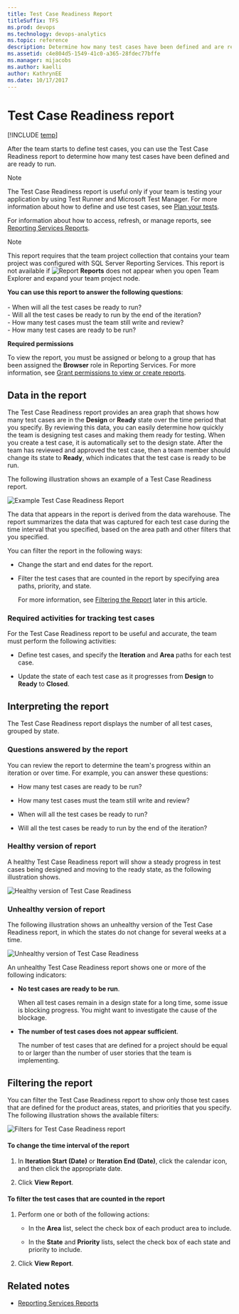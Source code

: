 ```yaml
---
title: Test Case Readiness Report 
titleSuffix: TFS 
ms.prod: devops
ms.technology: devops-analytics
ms.topic: reference
description: Determine how many test cases have been defined and are ready to run 
ms.assetid: c4e804d5-1549-41c0-a365-28fdec77bffe
ms.manager: mijacobs
ms.author: kaelli
author: KathrynEE
ms.date: 10/17/2017
---
```


# Test Case Readiness report

[!INCLUDE [temp](../includes/tfs-report-platform-version.md)]

After the team starts to define test cases, you can use the Test Case Readiness report to determine how many test cases have been defined and are ready to run.  
  
> [!NOTE]
>  The Test Case Readiness report is useful only if your team is testing your application by using Test Runner and Microsoft Test Manager. For more information about how to define and use test cases, see [Plan your tests](../../test/create-test-cases.md).  
  
 For information about how to access, refresh, or manage reports, see [Reporting Services Reports](reporting-services-reports.md).  
  
> [!NOTE]
>  This report requires that the team project collection that contains your team project was configured with SQL Server Reporting Services. This report is not available if ![Report](media/icon_reportte.png "Icon_reportTE") **Reports** does not appear when you open Team Explorer and expand your team project node.  
  
**You can use this report to answer the following questions**:<br /><br /> -   When will all the test cases be ready to run?<br />-   Will all the test cases be ready to run by the end of the iteration?<br />-   How many test cases must the team still write and review?<br />-   How many test cases are ready to be run?
  
 **Required permissions**  
  
 To view the report, you must be assigned or belong to a group that has been assigned the **Browser** role in Reporting Services. For more information, see [Grant permissions to view or create reports](../admin/grant-permissions-to-reports.md).  
  
##  <a name="Data"></a> Data in the report  
 The Test Case Readiness report provides an area graph that shows how many test cases are in the **Design** or **Ready** state over the time period that you specify. By reviewing this data, you can easily determine how quickly the team is designing test cases and making them ready for testing. When you create a test case, it is automatically set to the design state. After the team has reviewed and approved the test case, then a team member should change its state to **Ready**, which indicates that the test case is ready to be run.  
  
 The following illustration shows an example of a Test Case Readiness report.  
  
 ![Example Test Case Readiness Report](media/procguid_testcasereadiness.png "ProcGuid_TestCaseReadiness")  
  
 The data that appears in the report is derived from the data warehouse. The report summarizes the data that was captured for each test case during the time interval  that you specified, based on the area path and other filters that you specified.  
  
 You can filter the report in the following ways:  
  
- Change the start and end dates for the report.  
  
- Filter the test cases that are counted in the report by specifying area paths, priority, and state.  
  
  For more information, see [Filtering the Report](#Changing) later in this article.  
  
### Required activities for tracking test cases  
 For the Test Case Readiness report to be useful and accurate, the team must perform the following activities:  
  
-   Define test cases, and specify the **Iteration** and **Area** paths for each test case.  
  
-   Update the state of each test case as it progresses from **Design** to **Ready** to **Closed**.  
  
##  <a name="Interpreting"></a> Interpreting the report  
 The Test Case Readiness report displays the number of all test cases, grouped by state.  
  
### Questions answered by the report  
 You can review the report to determine the team's progress within an iteration or over time. For example, you can answer these questions:  
  
-   How many test cases are ready to be run?  
  
-   How many test cases must the team still write and review?  
  
-   When will all the test cases be ready to run?  
  
-   Will all the test cases be ready to run by the end of the iteration?  
  
### Healthy version of report  
 A healthy Test Case Readiness report will show a steady progress in test cases being designed and moving to the ready state, as the following illustration shows.  
  
 ![Healthy version of Test Case Readiness](media/procguid_testcasereadiness_healthy.png "ProcGuid_TestCaseReadiness_Healthy")  
  
### Unhealthy version of report  
 The following illustration shows an unhealthy version of the Test Case Readiness report, in which the states do not change for several weeks at a time.  
  
 ![Unhealthy version of Test Case Readiness](media/procguide_testcasereadiness_unhealthy.png "ProcGuide_TestCaseReadiness_Unhealthy")  
  
 An unhealthy Test Case Readiness report shows one or more of the following indicators:  
  
-   **No test cases are ready to be run**.  
  
     When all test cases remain in a design state for a long time, some issue is blocking progress. You might want to investigate the cause of the blockage.  
  
-   **The number of test cases does not appear sufficient**.  
  
     The number of test cases that are defined for a project should be equal to or larger than the number of user stories that the team is implementing.  
  
##  <a name="Changing"></a> Filtering the report  
 You can filter the Test Case Readiness report to show only those test cases that are defined for the product areas, states, and priorities that you specify. The following illustration shows the available filters:  
  
 ![Filters for Test Case Readiness report](media/procguid_readiness.png "ProcGuid_Readiness")  
  
#### To change the time interval of the report  
  
1.  In **Iteration Start (Date)** or **Iteration End (Date)**, click the calendar icon, and then click the appropriate date.  
  
2.  Click **View Report**.  
  
#### To filter the test cases that are counted in the report  
  
1.  Perform one or both of the following actions:  
  
    -   In the **Area** list, select the check box of each product area to include.  
  
    -   In the **State** and **Priority** lists, select the check box of each state and priority to include.  
  
2.  Click **View Report**.  
  
## Related notes
- [Reporting Services Reports](reporting-services-reports.md)

